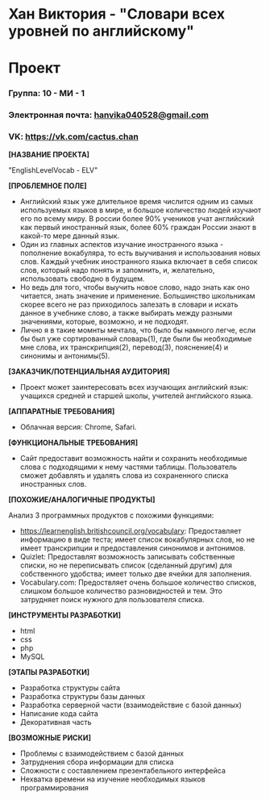 # Хан Виктория - "Словари всех уровней по английскому"
# Проект

### Группа: 10 - МИ - 1
### Электронная почта: hanvika040528@gmail.com
### VK: https://vk.com/cactus.chan

**[НАЗВАНИЕ ПРОЕКТА]**

"EnglishLevelVocab - ELV"

**[ПРОБЛЕМНОЕ ПОЛЕ]**

* Английский язык уже длительное время числится одним из самых используемых языков в мире, и большое количество людей изучают его по всему миру. В россии более 90% учеников учат английский как первый иностранный язык, более 60% граждан России знают в какой-то мере данный язык. 
* Один из главных аспектов изучание иностранного языка - пополнение вокабуляра, то есть выучивания и использования новых слов. Каждый учебник иностранного языка включает в себя список слов, который надо понять и запомнить, и, желательно, использовать свободно в будущем. 
* Но ведь для того, чтобы выучить новое слово, надо знать как оно читается, знать значение и применение. Большинство школьникам скорее всего не раз приходилось залезать в словари и искать данное в учебнике слово, а также выбирать между разными значениями, которые, возможно, и не подходят. 
* Лично я в такие момнты мечтала, что было бы намного легче, если бы был уже сортированный словарь(1), где были бы необходимые мне слова, их транскрипция(2), перевод(3), пояснение(4) и синонимы и антонимы(5).  

**[ЗАКАЗЧИК/ПОТЕНЦИАЛЬНАЯ АУДИТОРИЯ]**

* Проект может заинтересовать всех изучающих английский язык: учащихся средней и старшей школы, учителей английского языка.

**[АППАРАТНЫЕ ТРЕБОВАНИЯ]**

* Облачная версия: Сhrome, Safari.

**[ФУНКЦИОНАЛЬНЫЕ ТРЕБОВАНИЯ]**

* Сайт предоставит возможность найти и сохранить необходимые слова с подходящими к нему частями таблицы. Пользователь сможет добавлять и удалять слова из сохраненного списка иностранных слов. 

**[ПОХОЖИЕ/АНАЛОГИЧНЫЕ ПРОДУКТЫ]**

Анализ 3 программных продуктов с похожими функциями:

* https://learnenglish.britishcouncil.org/vocabulary: Предоставляет информацию в виде теста; имеет список вокабулярных слов, но не имеет транскрипции и предоставления синонимов и антонимов.
* Quizlet: Предоставлят возможность записывать собственные списки, но не переписывать список (сделанный другим) для собственного удобства; имеет только две ячейки для заполнения.
* Vocabulary.com: Предоствляет очень большое количество списков, слишком большое количество разновидностей и тем. Это затрудняет поиск нужного для пользователя списка.

**[ИНСТРУМЕНТЫ РАЗРАБОТКИ]**

* html
* css
* php
* MySQL

**[ЭТАПЫ РАЗРАБОТКИ]**
* Разработка структуры сайта
* Разработка структуры базы данных
* Разработка серверной части (взаимодействие с базой данных) 
* Написание кода сайта 
* Декоративная часть 

**[ВОЗМОЖНЫЕ РИСКИ]**

* Проблемы с взаимодействием с базой данных
* Затруднения сбора информации для списка
* Сложности с составлением презентабельного интерфейса
* Нехватка времени на изучение необходимых языков программирования

